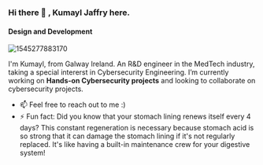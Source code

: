 ### Hi there 👋 , Kumayl Jaffry here.
#### Design and Development

![1545277883170](https://github.com/K-Jaffry/K-Jaffry/assets/137315859/b84abb82-38e6-4890-9211-8d878c477e33)

I'm Kumayl, from Galway Ireland. An R&D engineer in the MedTech industry, taking a special intererst in Cybersecurity Engineering. I’m currently working on **Hands-on Cybersecurity projects** and looking to collaborate on cybersecurity projects. 
- 📫 Feel free to reach out to me :) 
- ⚡ Fun fact: Did you know that your stomach lining renews itself every 4 days? This constant regeneration is necessary because stomach acid is so strong that it can damage the stomach lining if it's not regularly replaced. It's like having a built-in maintenance crew for your digestive system!

<!---
K-Jaffry/K-Jaffry is a ✨ special ✨ repository because its `README.md` (this file) appears on your GitHub profile.
You can click the Preview link to take a look at your changes.
--->
